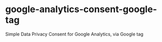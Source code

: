 # google-analytics-consent-google-tag
Simple Data Privacy Consent for Google Analytics, via Google tag
